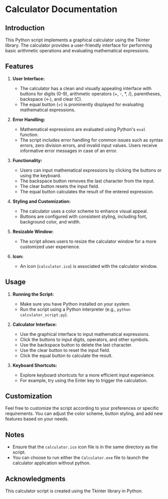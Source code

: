 # Calculator Documentation

## Introduction

This Python script implements a graphical calculator using the Tkinter library. The calculator provides a user-friendly interface for performing basic arithmetic operations and evaluating mathematical expressions.

## Features

1. **User Interface:**
   - The calculator has a clean and visually appealing interface with buttons for digits (0-9), arithmetic operators (+, -, *, /), parentheses, backspace (←), and clear (C).
   - The equal button (=) is prominently displayed for evaluating mathematical expressions.

2. **Error Handling:**
   - Mathematical expressions are evaluated using Python's `eval` function.
   - The script includes error handling for common issues such as syntax errors, zero division errors, and invalid input values. Users receive informative error messages in case of an error.

3. **Functionality:**
   - Users can input mathematical expressions by clicking the buttons or using the keyboard.
   - The backspace button removes the last character from the input.
   - The clear button resets the input field.
   - The equal button calculates the result of the entered expression.

4. **Styling and Customization:**
   - The calculator uses a color scheme to enhance visual appeal.
   - Buttons are configured with consistent styling, including font, background color, and width.

5. **Resizable Window:**
   - The script allows users to resize the calculator window for a more customized user experience.

6. **Icon:**
   - An icon (`calculator.ico`) is associated with the calculator window.

## Usage

1. **Running the Script:**
   - Make sure you have Python installed on your system.
   - Run the script using a Python interpreter (e.g., `python calculator_script.py`).

2. **Calculator Interface:**
   - Use the graphical interface to input mathematical expressions.
   - Click the buttons to input digits, operators, and other symbols.
   - Use the backspace button to delete the last character.
   - Use the clear button to reset the input field.
   - Click the equal button to calculate the result.

3. **Keyboard Shortcuts:**
   - Explore keyboard shortcuts for a more efficient input experience.
   - For example, try using the Enter key to trigger the calculation.

## Customization

Feel free to customize the script according to your preferences or specific requirements. You can adjust the color scheme, button styling, and add new features based on your needs.

## Notes

- Ensure that the `calculator.ico` icon file is in the same directory as the script.
- You can choose to run either the `Calculator.exe` file to launch the calculator application without python.

## Acknowledgments

This calculator script is created using the Tkinter library in Python.

